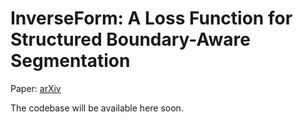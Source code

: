 # InverseForm: A Loss Function for Structured Boundary-Aware Segmentation
Paper: [arXiv](https://arxiv.org/abs/2104.02745)
 
The codebase will be available here soon.
